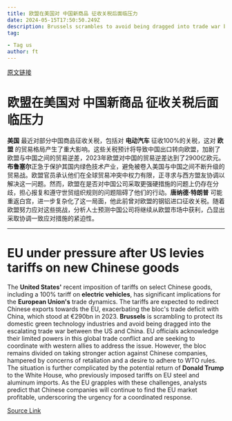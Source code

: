 ```yaml
---
title: 欧盟在美国对 中国新商品 征收关税后面临压力
date: 2024-05-15T17:50:50.249Z
description: Brussels scrambles to avoid being dragged into trade war between Washington and Beijing
tag: 

- Tag us
author: ft
---
```


[原文链接](https://ft.com/content/31575d29-1945-4a90-8640-04967e1d1b2f)

# **欧盟**在美国对 **中国新商品** 征收关税后面临压力

**美国** 最近对部分中国商品征收关税，包括对 **电动汽车** 征收100%的关税，这对 **欧盟** 的贸易格局产生了重大影响。这些关税预计将导致中国出口转向欧盟，加剧了欧盟与中国之间的贸易逆差，2023年欧盟对中国的贸易逆差达到了2900亿欧元。**布鲁塞尔**正急于保护其国内绿色技术产业，避免被卷入美国与中国之间不断升级的贸易战。欧盟官员承认他们在全球贸易冲突中权力有限，正寻求与西方盟友协调以解决这一问题。然而，欧盟在是否对中国公司采取更强硬措施的问题上仍存在分歧，担心报复和遵守世贸组织规则的问题阻碍了他们的行动。**唐纳德·特朗普** 可能重返白宫，进一步复杂化了这一局面，他此前曾对欧盟的钢铝进口征收关税。随着欧盟努力应对这些挑战，分析人士预测中国公司将继续从欧盟市场中获利，凸显出采取协调一致应对措施的紧迫性。

---

# EU under pressure after US levies tariffs on **new** Chinese goods 

The **United States'** recent imposition of tariffs on select Chinese goods, including a 100% tariff on **electric vehicles**, has significant implications for the **European Union's** trade dynamics. The tariffs are expected to redirect Chinese exports towards the EU, exacerbating the bloc's trade deficit with China, which stood at €290bn in 2023. **Brussels** is scrambling to protect its domestic green technology industries and avoid being dragged into the escalating trade war between the US and China. EU officials acknowledge their limited powers in this global trade conflict and are seeking to coordinate with western allies to address the issue. However, the bloc remains divided on taking stronger action against Chinese companies, hampered by concerns of retaliation and a desire to adhere to WTO rules. The situation is further complicated by the potential return of **Donald Trump** to the White House, who previously imposed tariffs on EU steel and aluminum imports. As the EU grapples with these challenges, analysts predict that Chinese companies will continue to find the EU market profitable, underscoring the urgency for a coordinated response.

[Source Link](https://ft.com/content/31575d29-1945-4a90-8640-04967e1d1b2f)

